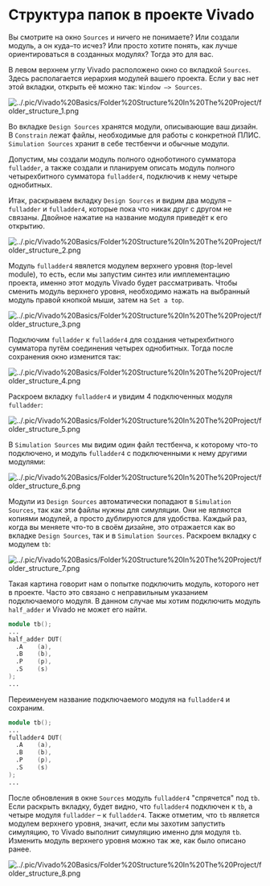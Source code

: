 # Структура папок в проекте Vivado

Вы смотрите на окно `Sources` и ничего не понимаете? Или создали модуль, а он куда–то исчез? Или просто хотите понять, как лучше ориентироваться в созданных модулях? Тогда это для вас.

В левом верхнем углу Vivado расположено окно со вкладкой `Sources`. Здесь располагается иерархия модулей вашего проекта. Если у вас нет этой вкладки, открыть её можно так: `Window –> Sources`.

![../.pic/Vivado%20Basics/Folder%20Structure%20In%20The%20Project/folder_structure_1.png](../.pic/Vivado%20Basics/Folder%20Structure%20In%20The%20Project/folder_structure_1.png)

Во вкладке `Design Sources` хранятся модули, описывающие ваш дизайн. В `Constrain` лежат файлы, необходимые для работы с конкретной ПЛИС. `Simulation Sources` хранит в себе тестбенчи и обычные модули.

Допустим, мы создали модуль полного одноботиного сумматора `fulladder`, а также создали и планируем описать модуль полного четырехбитного сумматора `fulladder4`, подключив к нему четыре однобитных.

Итак, раскрываем вкладку `Design Sources` и видим два модуля – `fulladder` и `fulladder4`, которые пока что никак друг с другом не связаны. Двойное нажатие на название модуля приведёт к его открытию.

![../.pic/Vivado%20Basics/Folder%20Structure%20In%20The%20Project/folder_structure_2.png](../.pic/Vivado%20Basics/Folder%20Structure%20In%20The%20Project/folder_structure_2.png)

Модуль `fulladder4` явялется модулем верхнего уровня (top-level module), то есть, если мы запустим синтез или имплементацию проекта, именно этот модуль Vivado будет рассматривать. Чтобы сменить модуль верхнего уровня, необходимо нажать на выбранный модуль правой кнопкой мыши, затем на `Set a top`.

![../.pic/Vivado%20Basics/Folder%20Structure%20In%20The%20Project/folder_structure_3.png](../.pic/Vivado%20Basics/Folder%20Structure%20In%20The%20Project/folder_structure_3.png)

Подключим `fulladder` к `fulladder4` для создания четырехбитного сумматора путём соединения четырех однобитных. Тогда после сохранения окно изменится так:

![../.pic/Vivado%20Basics/Folder%20Structure%20In%20The%20Project/folder_structure_4.png](../.pic/Vivado%20Basics/Folder%20Structure%20In%20The%20Project/folder_structure_4.png)

Раскроем вкладку `fulladder4` и увидим 4 подключенных модуля `fulladder`:

![../.pic/Vivado%20Basics/Folder%20Structure%20In%20The%20Project/folder_structure_5.png](../.pic/Vivado%20Basics/Folder%20Structure%20In%20The%20Project/folder_structure_5.png)

В `Simulation Sources` мы видим один файл тестбенча, к которому что-то подключено, и модуль `fulladder4` с подключенными к нему другими модулями:

![../.pic/Vivado%20Basics/Folder%20Structure%20In%20The%20Project/folder_structure_6.png](../.pic/Vivado%20Basics/Folder%20Structure%20In%20The%20Project/folder_structure_6.png)

Модули из `Design Sources` автоматически попадают в `Simulation Sources`, так как эти файлы нужны для симуляции. Они не являются копиями модулей, а просто дублируются для удобства. Каждый раз, когда вы меняете что-то в своём дизайне, это отражается как во вкладке `Design Sources`, так и в `Simulation Sources`. Раскроем вкладку с модулем `tb`:

![../.pic/Vivado%20Basics/Folder%20Structure%20In%20The%20Project/folder_structure_7.png](../.pic/Vivado%20Basics/Folder%20Structure%20In%20The%20Project/folder_structure_7.png)

Такая картина говорит нам о попытке подключить модуль, которого нет в проекте. Часто это связано с неправильным указанием подключаемого модуля. В данном случае мы хотим подключить модуль `half_adder` и Vivado не может его найти.

```Verilog
module tb();
...
half_adder DUT(
  .A    (a),
  .B    (b),
  .P    (p),
  .S    (s)
);
...
```

Переименуем название подключаемого модуля на `fulladder4` и сохраним.

```Verilog
module tb();
...
fulladder4 DUT(
  .A    (a),
  .B    (b),
  .P    (p),
  .S    (s)
);
...
```

После обновления в окне `Sources` модуль `fulladder4` "спрячется" под `tb`. Если раскрыть вкладку, будет видно, что `fulladder4` подключен к `tb`, а четыре модуля `fulladder` – к `fulladder4`. Также отметим, что `tb` является модулем верхнего уровня, значит, если мы захотим запустить симуляцию, то Vivado выполнит симуляцию именно для модуля `tb`. Изменить модуль верхнего уровня можно так же, как было описано ранее.

![../.pic/Vivado%20Basics/Folder%20Structure%20In%20The%20Project/folder_structure_8.png](../.pic/Vivado%20Basics/Folder%20Structure%20In%20The%20Project/folder_structure_8.png)
